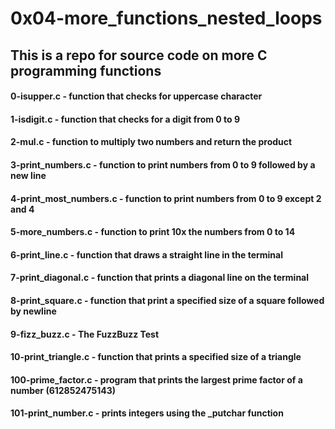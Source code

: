 # 0x04-more_functions_nested_loops
## This is a repo for source code on more C programming functions 
#### 0-isupper.c - function that checks for uppercase character 
#### 1-isdigit.c - function that checks for a digit from 0 to 9
#### 2-mul.c - function to multiply two numbers and return the product
#### 3-print_numbers.c - function to print numbers from 0 to 9 followed by a new line
#### 4-print_most_numbers.c - function to print numbers from 0 to 9 except 2 and 4
#### 5-more_numbers.c - function to print 10x the numbers from 0 to 14
#### 6-print_line.c - function that draws a straight line in the terminal
#### 7-print_diagonal.c - function that prints a diagonal line on the terminal
#### 8-print_square.c - function that print a specified size of a square followed by newline
#### 9-fizz_buzz.c - The FuzzBuzz Test
#### 10-print_triangle.c - function that prints a specified size of a triangle
#### 100-prime_factor.c - program that prints the largest prime factor of a number (612852475143)
#### 101-print_number.c - prints integers using the _putchar function
